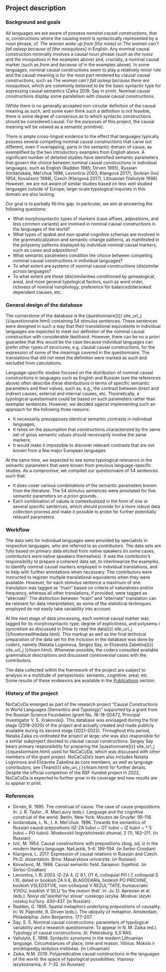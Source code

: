 ## Project description

### Background and goals

All languages we are aware of possess *nominal causal constructions*, that is, constructions where the causing event is syntactically represented by a noun phrase, cf. *The woman woke up from \[the noise\]* or *The woman can’t fall asleep because of \[the mosquitoes\]* in English. Any nominal causal construction minimally involves a causal noun phrase (such as *the noise* and *the mosquitoes* in the examples above) and, crucially, a nominal causal marker (such as *from* and *because of* in the examples above). In some languages, nominal causal constructions seem to play a relatively minor role and the causal meaning is for the most part rendered by clausal causal constructions, such as *The woman can’t fall asleep because there are mosquitoes*, which are commonly believed to be the basic syntactic type for expressing causal semantics (Zaika 2019; Say in print). Nominal causal constructions display some parallelism with clausal causal constructions.

(While there is no generally accepted non-circular definition of the causal meaning as such, and some even think such a definition is not feasible, there is some degree of consensus as to which syntactic constructions should be considered causal. For the purposes of this project, the causal meaning will be viewed as a semantic primitive).

There is ample cross-lingual evidence to the effect that languages typically possess several competing nominal causal constructions that carve out different, even if overlapping, parts in the semantic domain of cause, as exemplified by the two introductory examples from English above. A significant number of detailed studies have identified semantic parameters that govern the choice between nominal causal constructions in individual languages, such as English (Radden 1985; Dirven 1995), Russian (Iordanskaia, Mel'chuk 1996; Levontina 2003; Klangová 2017), Serbian (Ivić 1954; Kovačević 1988), Czech (Klangová 2017), Lithuanian (Valiulytė 1998). However, we are not aware of similar studies based on less well studied languages outside of Europe; large-scale typological inquiries in this domain are also lacking. 

Our goal is to partially fill this gap. In particular, we aim at answering the following questions:

- What morphosyntactic types of markers (case affixes, adpositions, and less common variants) are involved in nominal causal constructions in the languages of the world?
- What types of spatial and non-spatial cognitive schemas are involved in the grammaticalization and semantic-change patterns, as manifested in the polysemy patterns displayed by individual nominal causal markers, such as cases and adpositions?
- What semantic parameters condition the choice between competing nominal causal constructions in individual languages?
- To what extent are systems of nominal causal constructions (dis)similar across languages?
- To what extent are these (dis)similarities conditioned by genealogical, areal, and more general typological factors, such as word order, richness of nominal morphology, preference for balanced/deranked dependent clauses, etc.

### General design of the database

The cornerstone of the database is the [questionnaire]({{ site_url_j }}/questionnaire.html) containing 54 stimulus sentences. These sentences were designed in such a way that their translational equivalents in individual languages are expected to meet our definition of the nominal causal construction with considerable likelihood. However, there can be no *a priori* guarantee that this would be the case because individual languages can prefer other types of structures, e.g. clausal causal constructions, for the expression of some of the meanings covered in the questionnaire. The translations that did not meet the definition were marked as such and excluded from calculations.

Language-specific studies focused on the distribution of nominal causal constructions in languages such as English and Russian (see the references above) often describe these distributions in terms of specific semantic parameters and their values, such as, e.g., the contrast between direct and indirect causes, external and internal causes, etc. Theoretically, a typological questionnaire could be based on such parameters rather than exemplar sentences. However, we decided against implementing such an approach for the following three reasons:

- It necessarily presupposes identical semantic contrasts in individual languages;
- It relies on the assumption that constructions characterized by the same set of gross semantic values should necessarily involve the same markers;
- It would make it impossible to discover relevant contrasts that are not known from a few major European languages.

At the same time, we expected to see some typological relevance in the semantic parameters that were known from previous language-specific studies. As a compromise, we compiled our questionnaire of 54 sentences such that:

- It does cover various combinations of the semantic parameters known from the literature. The 54 stimulus sentences were annotated for five semantic parameters on *a priori* grounds.
- Each combination of values is contextualized in the form of one or several specific sentences, which should provide for a more robust data collection process and make it possible to probe for further potentially relevant parameters.

### Workflow

The data sets for individual languages were provided by specialists in respective languages, who are referred to as *contributors*. The data sets are fully based on primary data elicited from native speakers (in some cases, contributors were native speakers themselves). It was the contributor’s responsibility to prepare a coherent data set, to interlinearize the examples, to identify nominal causal markers employed in individual translations, and to help with further annotations when necessary. The contributors were instructed to register multiple translational equivalents when they were available. However, for each stimulus sentence a maximum of one translation was tagged as “main” based on criteria of naturalness and/or frequency, whereas all other translations, if provided, were tagged as “alternate”. The distinction between “main” and “alternate” translation can be relevant for data interpretation, as some of the statistical techniques employed do not easily take variability into account.

At the next stage of data processing, each nominal causal marker was tagged for its morphosyntactic type, degree of explicitness, and polysemy / syncretism as discussed in [How to read the data]({{ site_url_j }}/howtoreadthedata.html). This markup as well as the final technical preparation of the data set for the inclusion in the database was done by *coders*, namely [Natalia Logvinova, Sergey Say, or Elizaveta Zabelina]({{ site_url_j }}/team.html). Whenever possible, the coders consulted available grammatical descriptions and discussed controversial cases with the contributors.

The data collected within the framework of the project are subject to analysis in a multitude of perspectives: semantic, cognitive, areal, etc. Some results of these endeavors are available in the [Publications](https://nocacoda.info/publications.html) section.

### History of the project

NoCaCoDa emerged as part of the research project “Causal Constructions in World Languages (Semantics and Typology)” supported by a grant from the Russian Science Foundation (grant No. 18-18-00472, Principal Investigator V. S. Xrakovskij). This database was envisaged during the first stage (2018–2020) of the project and actually created and made publicly available during its second stage (2021–2022). Throughout this period, Natalia Zaika co-ordinated the project at large; she was also responsible for a similar subproject devoted to clausal causal constructions. Sergey Say bears primary responsibility for preparing the [questionnaire]({{ site_url_j }}/questionnaire.html) used for NoCaCoDa, which was discussed with other members of the grant project. NoCaCoDa’s team also includes Natalia Logvinova and Elizaveta Zabelina as core members, as well as language contributors, see [Team]({{ site_url_j }}/team.html) for further details. Despite the official completion of the RSF-funded project in 2022, NoCaCoDa is expected to further grow in its coverage and new results are to appear in print.

### References

* Dirven, R. 1995. The construal of cause: The case of cause prepositions. In: J. R. Taylor , R. MacLaury (eds.). Language and the cognitive construal of the world. Berlin, New York: Mouton de Gruyter. 95–118.
* Iordanskaia, L. N., I. A. Mel'chuk. 1996. Towards the semantics of Russian causal prepositions (IZ-ZA liubvi ~ OT liubvi ~ IZ liubvi ~ * S liubvi ~ PO liubvi). Moskovskii lingvisticheskii zhurnal, 2 (1), 162–211. (in Russian)
* Ivić, M. 1954. Causal constructions with prepositions zbog, od, iz in the modern literary language. Naš jezik, 5–6: 186–194. (in Serbo-Croatian)
* Klangová, L. 2017. Expression of causal relations in Russian and Czech. Ph.D. dissertation. Brno: Masarykova univerzita. (in Russian)
* Kovačević, M. 1988. Causal semantic field. Sarajevo: Svjetlost. (in Serbo-Croatian)
* Levontina, I. B. 2003. IZ-ZA 4, IZ 8.1, OT 6, colloquial PO I.7, colloquial S I.10, dated or bookish ZA II.8, BLAGODARIa, bookish PO PRIChINE, bookish VSLEDSTVIE, non-colloquial V REZUL''TATE, bureaucratic VVIDU, bookish V SILU ‘by the reason that’. In: Ju. D. Apresian et al. (eds.). Novyi ob"iasnitel'nyi slovar' russkogo iazyka. Moskva: Iazyki russkoj kul’tury. 430–437. (in Russian)
* Radden, G. 1985. Spatial metaphors underlying prepositions of causality. In: W. Paprotté, R. Dirven (eds.). The ubiquity of metaphor. Amsterdam, Philadelphia: John Benjamins. 177–207.
* Say, S. S. Nominal causal constructions: parameters of typological variability and a research questionnaire. To appear in N. M. Zaika (ed.). Typology of causal constructions. St. Petersburg: ILS RAS.
* Valiulytė, E. 1998. Syntactic synonyms in the modern Lithuanian language. Circumstances of place, time and reason. Vilnius: Mokslo ir enciklopedijų leidybos institutas. (in Lithuanian)
* Zaika, N.M. 2019. Polypredicative causal constructions in the languages of the world: the space of typological possibilities. Voprosy iazykoznaniia, 4: 7–32. (in Russian)
